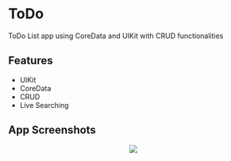 # ToDo 
ToDo List app using CoreData and UIKit with CRUD functionalities

## Features
* UIKit
* CoreData
* CRUD
* Live Searching

## App Screenshots
<div align="center">
  <img src="https://www.linkpicture.com/q/Untitled-design_134.png">
</div>

